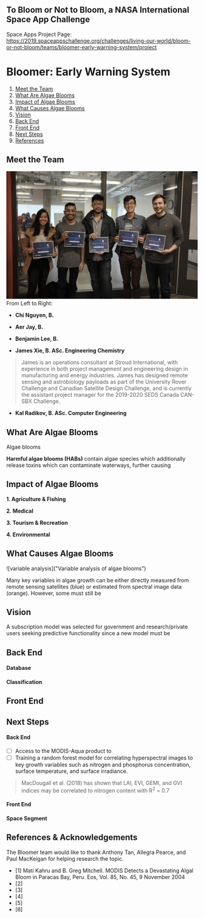 ## To Bloom or Not to Bloom, a NASA International Space App Challenge
Space Apps Project Page:
https://2019.spaceappschallenge.org/challenges/living-our-world/bloom-or-not-bloom/teams/bloomer-early-warning-system/project

# Bloomer: Early Warning System
  1. [Meet the Team](#meet-the-team)
  2. [What Are Algae Blooms](#what-are-algae-blooms)
  3. [Impact of Algae Blooms](#impact-of-algae-glooms)
  4. [What Causes Algae Blooms](#what-causes-algae-blooms)
  5. [Vision](#Vision)
  6. [Back End](#back-end)
  7. [Front End](#front-end)
  8. [Next Steps](#next-steps)
  9. [References](#references)

## Meet the Team
![photo of Bloomer team](https://github.com/aerjay/algal-blooms/blob/master/media_photos/74575087_2493828480873329_4569868799494324224_n.jpg "Team Photo")
From Left to Right:
- **Chi Nguyen, B.**
>
- **Aer Jay, B.**
> 
- **Benjamin Lee, B.**
> 
- **James Xie, B. ASc. Engineering Chemistry**
> James is an operations consultant at Stroud International, with experience in both project management and engineering design in manufacturing and energy industries. James has designed remote sensing and astrobiology payloads as part of the University Rover Challenge and Canadian Satellite Design Challenge, and is currently the assistant project manager for the 2019-2020 SEDS Canada CAN-SBX Challenge.
- **Kal Radikov, B. ASc. Computer Engineering**
> 

## What Are Algae Blooms
Algae blooms

**Harmful algae blooms (HABs)** contain algae species which additionally release toxins which can contaminate waterways, further causing 

## Impact of Algae Blooms
**1. Agriculture & Fishing**

**2. Medical**

**3. Tourism & Recreation**

**4. Environmental**

## What Causes Algae Blooms

![variable analysis]("Variable analysis of algae blooms")

Many key variables in algae growth can be either directly measured from remote sensing satellites (blue) or estimated from spectral image data (orange). However, some must still be 

## Vision

A subscription model was selected for government and research/private users seeking predictive functionality since a new model must be 

## Back End
#### Database

#### Classification

## Front End

## Next Steps
#### Back End
- [ ] Access to the MODIS-Aqua product to  
- [ ] Training a random forest model for correlating hyperspectral images to key growth variables such as nitrogen and phosphorus concentration, surface temperature, and surface irradiance.
> MacDougall et al. (2018) has shown that LAI, EVI, GEMI, and GVI indices may be correlated to nitrogen content with R<sup>2</sup> = 0.7

#### Front End

#### Space Segment

## References & Acknowledgements
The Bloomer team would like to thank Anthony Tan, Allegra Pearce, and Paul MacKeigan for helping research the topic.

- [1] Mati Kahru and B. Greg Mitchell. MODIS Detects a Devastating Algal Bloom in Paracas Bay, Peru. Eos, Vol. 85, No. 45, 9 November 2004
- [2]
- [3]
- [4]
- [5]
- [6]

